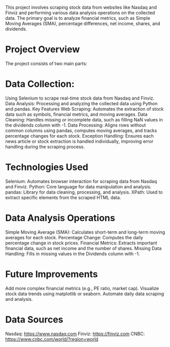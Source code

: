 This project involves scraping stock data from websites like Nasdaq and Finviz and performing various data analysis operations on the collected data. The primary goal is to analyze financial metrics, such as Simple Moving Averages (SMA), percentage differences, net income, shares, and dividends.

# Project Overview
The project consists of two main parts:

# Data Collection: 
Using Selenium to scrape real-time stock data from Nasdaq and Finviz.
Data Analysis: Processing and analyzing the collected data using Python and pandas.
Key Features
Web Scraping: Automates the extraction of stock data such as symbols, financial metrics, and moving averages.
Data Cleaning: Handles missing or incomplete data, such as filling NaN values in the dividends column with -1.
Data Processing: Aligns rows without common columns using pandas, computes moving averages, and tracks percentage changes for each stock.
Exception Handling: Ensures each news article or stock extraction is handled individually, improving error handling during the scraping process.

# Technologies Used
Selenium: Automates browser interaction for scraping data from Nasdaq and Finviz.
Python: Core language for data manipulation and analysis.
pandas: Library for data cleaning, processing, and analysis.
XPath: Used to extract specific elements from the scraped HTML data.

# Data Analysis Operations
Simple Moving Average (SMA): Calculates short-term and long-term moving averages for each stock.
Percentage Change: Computes the daily percentage change in stock prices.
Financial Metrics: Extracts important financial data, such as net income and the number of shares.
Missing Data Handling: Fills in missing values in the Dividends column with -1.

# Future Improvements
Add more complex financial metrics (e.g., PE ratio, market cap).
Visualize stock data trends using matplotlib or seaborn.
Automate daily data scraping and analysis.

# Data Sources
Nasdaq: https://www.nasdaq.com
Finviz: https://finviz.com
CNBC: https://www.cnbc.com/world/?region=world
